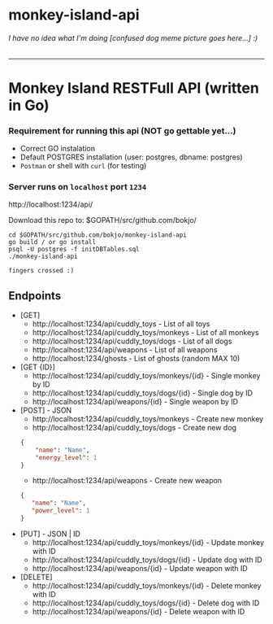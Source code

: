 # monkey-island-api

###### I have no idea what I'm doing *[confused dog meme picture goes here...]* :)
___

# Monkey Island RESTFull API (written in Go)

### Requirement for running this api (NOT go gettable yet...)
- Correct GO instalation 
- Default POSTGRES installation (user: postgres, dbname: postgres)
- `Postman` or shell with `curl` (for testing)


### Server runs on `localhost` port `1234`
http://localhost:1234/api/

Download this repo to: $GOPATH/src/github.com/bokjo/

```
cd $GOPATH/src/github.com/bokjo/monkey-island-api
go build / or go install
psql -U postgres -f initDBTables.sql
./monkey-island-api

fingers crossed :)
```

## Endpoints
- [GET]
    - http://localhost:1234/api/cuddly_toys         - List of all toys
    - http://localhost:1234/api/cuddly_toys/monkeys - List of all monkeys
    - http://localhost:1234/api/cuddly_toys/dogs    - List of all dogs
    - http://localhost:1234/api/weapons             - List of all weapons
    - http://localhost:1234/ghosts                  - List of ghosts (random MAX 10)
- [GET {ID}]   
    - http://localhost:1234/api/cuddly_toys/monkeys/{id} - Single monkey by ID
    - http://localhost:1234/api/cuddly_toys/dogs/{id}    - Single dog by ID
    - http://localhost:1234/api/weapons/{id}             - Single weapon by ID
- [POST] - JSON
    - http://localhost:1234/api/cuddly_toys/monkeys - Create new monkey
    - http://localhost:1234/api/cuddly_toys/dogs    - Create new dog
    ```json
    {
        "name": "Name",
        "energy_level": 1
    }
    ```
    - http://localhost:1234/api/weapons             - Create new weapon
     ```json
    {
        "name": "Name",
        "power_level": 1
    }
    ```
- [PUT] - JSON | ID  
    - http://localhost:1234/api/cuddly_toys/monkeys/{id}  - Update monkey with ID
    - http://localhost:1234/api/cuddly_toys/dogs/{id}     - Update dog with ID
    - http://localhost:1234/api/weapons/{id}              - Update weapon with ID
- [DELETE]   
    - http://localhost:1234/api/cuddly_toys/monkeys/{id}  - Delete monkey with ID
    - http://localhost:1234/api/cuddly_toys/dogs/{id}     - Delete dog with ID
    - http://localhost:1234/api/weapons/{id}              - Delete weapon with ID